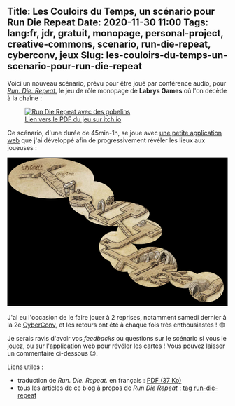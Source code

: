 Title: Les Couloirs du Temps, un scénario pour Run Die Repeat
Date: 2020-11-30 11:00
Tags: lang:fr, jdr, gratuit, monopage, personal-project, creative-commons, scenario, run-die-repeat, cyberconv, jeux
Slug: les-couloirs-du-temps-un-scenario-pour-run-die-repeat
---

Voici un nouveau scénario, prévu pour être joué par conférence audio, pour [_Run. Die. Repeat._](https://labrysgames.itch.io/run-die-repeat)
le jeu de rôle monopage de **Labrys Games** où l'on décède à la chaîne :

<a href="https://lucas-c.itch.io/les-couloirs-du-temps">
  <figure>
    <img alt="Run Die Repeat avec des gobelins" src="images/2020/11/RunDieRepeat-with-goblin.jpg">
    <figcaption>Lien vers le PDF du jeu sur itch.io</figcaption>
  </figure>
</a>

Ce scénario, d'une durée de 45min-1h, se joue avec [une petite application web](https://chezsoi.org/lucas/jdr/shared-img-reveal/) que j'ai développé afin de progressivement révéler les lieux aux joueuses :

![Image de démonstration de son fonctionnement](https://raw.githubusercontent.com/Lucas-C/shared-img-reveal/main/demo.png)

J'ai eu l'occasion de le faire jouer à 2 reprises, notamment samedi dernier à la 2e [CyberConv](https://cyberconv.com/),
et les retours ont été à chaque fois très enthousiastes ! 😊

Je serais ravis d'avoir vos _feedbacks_ ou questions sur le scénario si vous le jouez, ou sur l'application web
pour révéler les cartes ! Vous pouvez laisser un commentaire ci-dessous 😉.

Liens utiles :

- traduction de _Run. Die. Repeat._ en français : [PDF (37 Ko)](https://chezsoi.org/lucas/blog/images/jdr/RunDieRepeat-FR.pdf)
- tous les articles de ce blog à propos de _Run Die Repeat_ : [tag run-die-repeat](tag/run-die-repeat.html)
